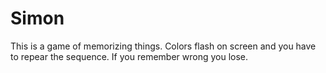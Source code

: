 # Simon
This is a game of memorizing things. Colors flash on screen and you have to repear the sequence. 
If you remember wrong you lose. 
